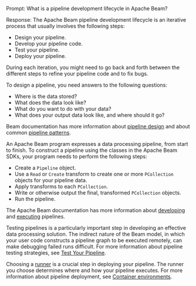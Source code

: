 Prompt:
What is a pipeline development lifecycle in Apache Beam?

Response:
The Apache Beam pipeline development lifecycle is an iterative process that usually involves the following steps:

- Design your pipeline.
- Develop your pipeline code.
- Test your pipeline.
- Deploy your pipeline.

During each iteration, you might need to go back and forth between the different steps to refine your pipeline code and to fix bugs.

To design a pipeline, you need answers to the following questions:
- Where is the data stored?
- What does the data look like?
- What do you want to do with your data?
- What does your output data look like, and where should it go?

Beam documentation has more information about [pipeline design](https://beam.apache.org/documentation/pipelines/design-your-pipeline/) and about common [pipeline patterns](https://beam.apache.org/documentation/patterns/overview/).

An Apache Beam program expresses a data processing pipeline, from start to finish. To construct a pipeline using the classes in the Apache Beam SDKs, your program needs to perform the following steps:

- Create a `Pipeline` object.
- Use a `Read` or `Create` transform to create one or more `PCollection` objects for your pipeline data.
- Apply transforms to each `PCollection`.
- Write or otherwise output the final, transformed `PCollection` objects.
- Run the pipeline.

The Apache Beam documentation has more information about [developing](https://beam.apache.org/documentation/programming-guide/) and [executing](https://beam.apache.org/documentation/pipelines/create-your-pipeline/) pipelines.

Testing pipelines is a particularly important step in developing an effective data processing solution. The indirect nature of the Beam model, in which your user code constructs a pipeline graph to be executed remotely, can make debugging failed runs difficult. For more information about pipeline testing strategies, see [Test Your Pipeline](https://beam.apache.org/documentation/pipelines/test-your-pipeline/).

Choosing a [runner](https://beam.apache.org/documentation/#choosing-a-runner) is a crucial step in deploying your pipeline. The runner you choose determines where and how your pipeline executes. For more information about pipeline deployment, see [Container environments](https://beam.apache.org/documentation/runtime/environments/).
